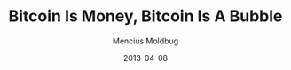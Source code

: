 ---
layout: writing
title: Bitcoin Is Money, Bitcoin Is A Bubble
date: 2013-04-08
categories: ['Bitcoin Economics']
author: ['Mencius Moldbug']
excerpt: Someone in a meeting the other day called my theory of why Bitcoin, a useless commodity, has a nonzero price, the “bubble theory of money.” I like it. I think it could stick.
external_url: https://www.unqualified-reservations.org/2013/04/bitcoin-is-money-bitcoin-is-bubble/
---